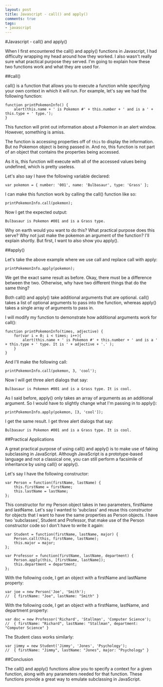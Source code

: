 ```yaml
---
layout: post
title: Javascript - call() and apply() 
comments: true
tags:
- javascript
---
```


#Javascript - call() and apply()

When I first encountered the call() and apply() functions in Javascript, I had difficulty wrapping my head around how they worked. I also wasn't really sure what practical purpose they served. I'm going to explain how these two functions work and what they are used for.

##call()

call() is a function that allows you to execute a function while specifying your own context in which it will run. For example, let's say we had the following function:

	function printPokemonInfo() {
		alert(this.name + ' is Pokemon #' + this.number + ' and is a ' + this.type + ' type.');
	}

This function will print out information about a Pokemon in an alert window. However, something is amiss.

The function is accessing properties off of `this` to display the information. But no Pokemon object is being passed in. And no, this function is not part of an object that contains the properties being accessed.

As it is, this function will execute with all of the accessed values being undefined, which is pretty useless.

Let's also say I have the following variable declared:

	var pokemon = { number: '001', name: 'Bulbasaur', type: 'Grass' };

I can make this function work by calling the call() function like so:

	printPokemonInfo.call(pokemon);

Now I get the expected output:

	Bulbasaur is Pokemon #001 and is a Grass type.

Why on earth would you want to do this? What practical purpose does this serve?  Why not just make the pokemon an argument of the function? I'll explain shortly. But first, I want to also show you apply().

##apply()

Let's take the above example where we use call and replace call with apply:

	printPokemonInfo.apply(pokemon);

We get the exact same result as before. Okay, there must be a difference between the two. Otherwise, why have two different things that do the same thing?

Both call() and apply() take additional arguments that are optional. call() takes a list of optional arguments to pass into the function, whereas apply() takes a single array of arguments to pass in.

I will modify my function to demonstrate how additional arguments work for call():

	function printPokemonInfo(times, adjective) {
		for(var i = 0; i < times; i++){
			alert(this.name + ' is Pokemon #' + this.number + ' and is a ' + this.type + ' type. It is ' + adjective + '.' );
		}
	}

And I'll make the following call:

	printPokemonInfo.call(pokemon, 3, 'cool');

Now I will get three alert dialogs that say:

	Bulbasaur is Pokemon #001 and is a Grass type. It is cool.

As I said before, apply() only takes an array of arguments as an additional argument. So I would have to slightly change what I'm passing in to apply():

	printPokemonInfo.apply(pokemon, [3, 'cool']);

I get the same result. I get three alert dialogs that say:

	Bulbasaur is Pokemon #001 and is a Grass type. It is cool.

##Practical Applications

A great practical purpose of using call() and apply() is to make use of faking subclassing in JavaScript. Although JavaScript is a prototype-based language and not a classical one, you can still perform a facsimile of inheritance by using call() or apply().

Let's say I have the following constructor:

	var Person = function(firstName, lastName) {
		this.firstName = firstName;
		this.lastName = lastName;
	};

This constructor for my Person object takes in two parameters, firstName and lastName. Let's say I wanted to 'subclass' and reuse this constructor for objects that I want to have the same properties as Person objects. I have two 'subclasses', Student and Professor, that make use of the Person constructor code so I don't have to write it again:

	var Student = function(firstName, lastName, major) {
		Person.call(this, firstName, lastName);
		this.major = major;
	};

	var Professor = function(firstName, lastName, department) {
		Person.apply(this, [firstName, lastName]);
		this.department = department;
	};

With the following code, I get an object with a firstName and lastName property:

	var joe = new Person('Joe', 'Smith');
	//	{ firstName: "Joe", lastName: "Smith" }

With the following code, I get an object with a firstName, lastName, and department property:

	var doc = new Professor('Richard', 'Stallman', 'Computer Science');
	//	{ firstName: "Richard", lastName: "Stallman", department: "Computer Science" }

The Student class works similarly:

	var jimmy = new Student('Jimmy', 'Jones', 'Psychology');
	//	{ firstName: "Jimmy", lastName: "Jones", major: "Psychology" }

##Conclusion

The call() and apply() functions allow you to specify a context for a given function, along with any parameters needed for that function. These functions provide a great way to emulate subclassing in JavaScript.
